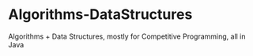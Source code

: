 # Algorithms-DataStructures
Algorithms + Data Structures, mostly for Competitive Programming, all in Java
